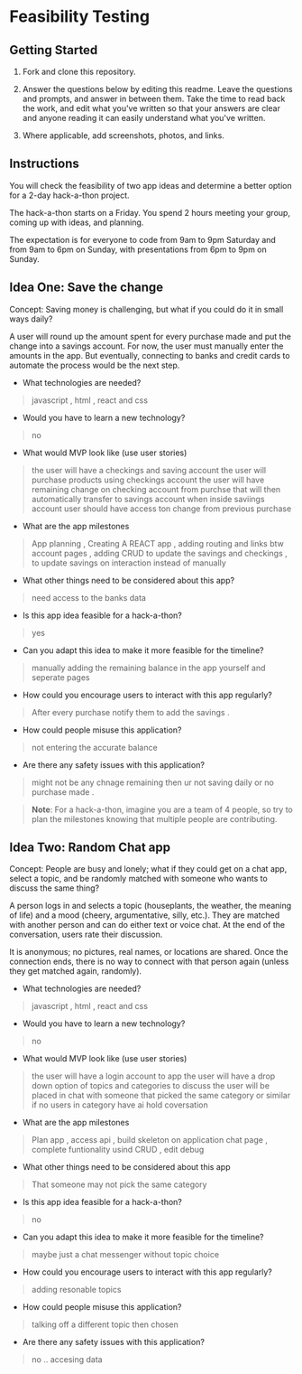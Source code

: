 # Feasibility Testing

## Getting Started

1. Fork and clone this repository.

1. Answer the questions below by editing this readme. Leave the questions and prompts, and answer in between them. Take the time to read back the work, and edit what you've written so that your answers are clear and anyone reading it can easily understand what you've written.

1. Where applicable, add screenshots, photos, and links.

## Instructions

You will check the feasibility of two app ideas and determine a better option for a 2-day hack-a-thon project.

The hack-a-thon starts on a Friday. You spend 2 hours meeting your group, coming up with ideas, and planning.

The expectation is for everyone to code from 9am to 9pm Saturday and from 9am to 6pm on Sunday, with presentations from 6pm to 9pm on Sunday.

## Idea One: Save the change

Concept: Saving money is challenging, but what if you could do it in small ways daily?

A user will round up the amount spent for every purchase made and put the change into a savings account. For now, the user must manually enter the amounts in the app. But eventually, connecting to banks and credit cards to automate the process would be the next step.

- What technologies are needed?

> javascript , html , react and css 

- Would you have to learn a new technology?

> no

- What would MVP look like (use user stories)

> the user will have a checkings and saving account 
the user will purchase products using checkings account 
the user will have remaining change on checking account from purchse that will then automatically transfer to savings account 
when inside saviings account user should have access ton change from previous purchase 

- What are the app milestones

>App planning  ,  Creating A REACT app , adding routing and links btw account pages , adding CRUD  to update the savings and checkings , to update savings on interaction instead of manually 

- What other things need to be considered about this app?

> need access to the banks data 

- Is this app idea feasible for a hack-a-thon?

> yes 

- Can you adapt this idea to make it more feasible for the timeline?

> manually adding the remaining balance in the app yourself and seperate pages

- How could you encourage users to interact with this app regularly?

> After every purchase notify them to add the savings .

- How could people misuse this application?

> not entering the accurate balance 

- Are there any safety issues with this application?

> might not be any chnage remaining then ur not saving daily or no purchase made .

> **Note**: For a hack-a-thon, imagine you are a team of 4 people, so try to plan the milestones knowing that multiple people are contributing.

## Idea Two: Random Chat app

Concept: People are busy and lonely; what if they could get on a chat app, select a topic, and be randomly matched with someone who wants to discuss the same thing?

A person logs in and selects a topic (houseplants, the weather, the meaning of life) and a mood (cheery, argumentative, silly, etc.). They are matched with another person and can do either text or voice chat. At the end of the conversation, users rate their discussion.

It is anonymous; no pictures, real names, or locations are shared. Once the connection ends, there is no way to connect with that person again (unless they get matched again, randomly).

- What technologies are needed?

> javascript , html , react and css 

- Would you have to learn a new technology?

> no

- What would MVP look like (use user stories)

>the user will have a login account to app
the user will have a drop down option of topics and categories to discuss 
the user will be placed in chat with someone that picked the same category or similar 
if no users in category have ai hold coversation

- What are the app milestones

> Plan app , access api , build skeleton on application chat page , complete funtionality usind CRUD , edit debug 

- What other things need to be considered about this app

> That someone may not pick the same category

- Is this app idea feasible for a hack-a-thon?

> no

- Can you adapt this idea to make it more feasible for the timeline?

> maybe just a chat messenger without topic choice 

- How could you encourage users to interact with this app regularly?

> adding resonable topics

- How could people misuse this application?

> talking off a different topic then chosen 

- Are there any safety issues with this application?

> no .. accesing data 
